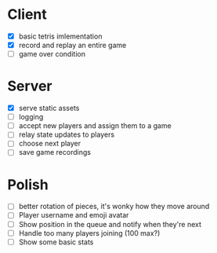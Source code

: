 # Client
- [x] basic tetris imlementation
- [x] record and replay an entire game
- [ ] game over condition

# Server
- [x] serve static assets
- [ ] logging
- [ ] accept new players and assign them to a game
- [ ] relay state updates to players
- [ ] choose next player
- [ ] save game recordings

# Polish
- [ ] better rotation of pieces, it's wonky how they move around
- [ ] Player username and emoji avatar
- [ ] Show position in the queue and notify when they're next
- [ ] Handle too many players joining (100 max?)
- [ ] Show some basic stats

